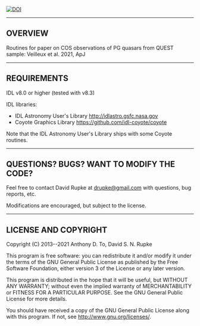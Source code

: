 [![DOI](https://zenodo.org/badge/63365551.svg)](https://zenodo.org/badge/latestdoi/63365551)

-------------------------------------------------------------------------
OVERVIEW
-------------------------------------------------------------------------

Routines for paper on COS observations of PG quasars from QUEST
sample: Veilleux et al. 2021, ApJ

-------------------------------------------------------------------------
REQUIREMENTS
-------------------------------------------------------------------------

IDL v8.0 or higher (tested with v8.3)

IDL libraries:
- IDL Astronomy User's Library
  http://idlastro.gsfc.nasa.gov
- Coyote Graphics Library
  https://github.com/idl-coyote/coyote

Note that the IDL Astronomy User's Library ships with some Coyote
routines.

-------------------------------------------------------------------------
QUESTIONS? BUGS? WANT TO MODIFY THE CODE?
-------------------------------------------------------------------------

Feel free to contact David Rupke at drupke@gmail.com with questions,
bug reports, etc.

Modifications are encouraged, but subject to the license.

-------------------------------------------------------------------------
LICENSE AND COPYRIGHT
-------------------------------------------------------------------------

Copyright (C) 2013--2021 Anthony D. To, David S. N. Rupke

This program is free software: you can redistribute it and/or modify
it under the terms of the GNU General Public License as published by
the Free Software Foundation, either version 3 of the License or any
later version.

This program is distributed in the hope that it will be useful, but
WITHOUT ANY WARRANTY; without even the implied warranty of
MERCHANTABILITY or FITNESS FOR A PARTICULAR PURPOSE.  See the GNU
General Public License for more details.

You should have received a copy of the GNU General Public License
along with this program.  If not, see http://www.gnu.org/licenses/.
